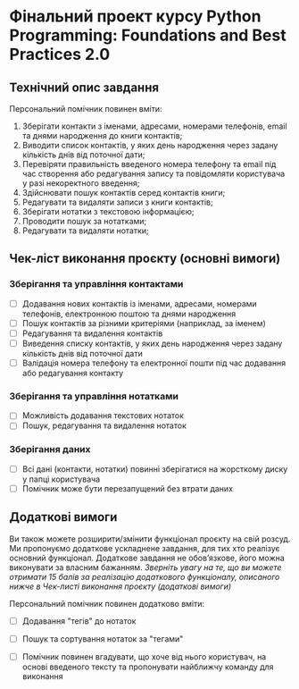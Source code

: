 # Фінальний проект курсу Python Programming: Foundations and Best Practices 2.0

## Технiчний опис завдання

Персональний помічник повинен вміти:
1. Зберігати контакти з іменами, адресами, номерами телефонів, email та днями народження до книги контактів;
2. Виводити список контактів, у яких день народження через задану кількість днів від поточної дати;
3. Перевіряти правильність введеного номера телефону та email під час створення або редагування запису та повідомляти користувача у разі некоректного введення;
4. Здійснювати пошук контактів серед контактів книги;
5. Редагувати та видаляти записи з книги контактів;
6. Зберігати нотатки з текстовою інформацією;
7. Проводити пошук за нотатками;
8. Редагувати та видаляти нотатки;

## Чек-ліст виконання проєкту (основні вимоги)

### Зберігання та управління контактами	
- [ ] Додавання нових контактів із іменами, адресами, номерами телефонів, електронною поштою та днями народження
- [ ] Пошук контактів за різними критеріями (наприклад, за іменем)
- [ ] Редагування та видалення контактів
- [ ] Виведення списку контактів, у яких день народження через задану кількість днів від поточної дати
- [ ] Валідація номера телефону та електронної пошти під час додавання або редагування контакту
### Зберігання та управління нотатками	
- [ ] Можливість додавання текстових нотаток
- [ ] Пошук, редагування та видалення нотаток
### Зберігання даних	
- [ ] Всі дані (контакти, нотатки) повинні зберігатися на жорсткому диску у папці користувача
- [ ] Помічник може бути перезапущений без втрати даних

## Додаткові вимоги

Ви також можете розширити/змінити функціонал проєкту на свій розсуд. Ми пропонуємо додаткове ускладнене завдання, для тих хто реалізує основний функціонал.
Додаткове завдання не обов’язкове, його можна виконувати за власним бажанням. 
*Зверніть увагу на те, що ви можете отримати 15 балів за реалізацію додаткового функціоналу, описаного нижче в Чек-листі виконання проєкту (додаткові вимоги)*

Персональний помічник повинен додатково вміти:
- [ ] Додавання "тегів" до нотаток
- [ ] Пошук та сортування нотаток за "тегами"
- [ ] Помічник повинен вгадувати, що хоче від нього користувач, на основі введеного тексту та пропонувати найближчу команду для виконання

